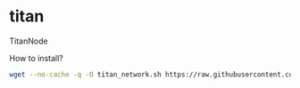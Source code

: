 # titan
TitanNode  

How to install?
```bash
wget --no-cache -q -O titan_network.sh https://raw.githubusercontent.com/Mozgiii9/NodeRunnerScripts/refs/heads/main/titan_network.sh && sudo chmod +x titan_network.sh && ./titan_network.sh

